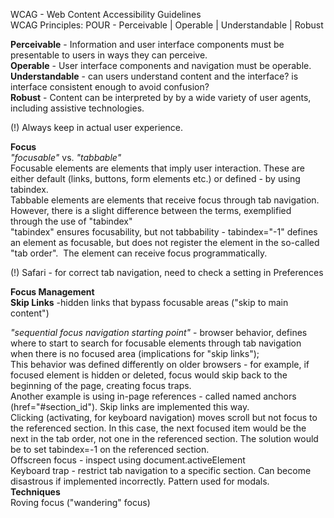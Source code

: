 WCAG - Web Content Accessibility Guidelines  
WCAG Principles: POUR - Perceivable | Operable | Understandable | Robust  

**Perceivable** - Information and user interface components must be presentable to users in ways they can perceive.  
**Operable** - User interface components and navigation must be operable.  
**Understandable** - can users understand content and the interface? is interface consistent enough to avoid confusion?  
**Robust** - Content can be interpreted by by a wide variety of user agents, including assistive technologies.  

(!) Always keep in actual user experience.

**Focus**  
*"focusable"* vs. *"tabbable"*  
Focusable elements are elements that imply user interaction. These are either default (links, buttons, form elements etc.) or defined - by using tabindex.  
Tabbable elements are elements that receive focus through tab navigation.  
However, there is a slight difference between the terms, exemplified through the use of "tabindex"  
"tabindex" ensures focusability, but not tabbability - tabindex="-1" defines an element as focusable, but does not register the element in the so-called "tab order".  The element can receive focus programmatically.  
  
(!) Safari - for correct tab navigation, need to check a setting in Preferences  
  
**Focus Management**  
**Skip Links** -hidden links that bypass focusable areas ("skip to main content")  

*"sequential focus navigation starting point"* - browser behavior, defines where to start to search for focusable elements through tab navigation when there is no focused area (implications for "skip links");  
This behavior was defined differently on older browsers - for example, if focused element is hidden or deleted, focus would skip back to the beginning of the page, creating focus traps.  
Another example is using in-page references - called named anchors (href="#section_id"). Skip links are implemented this way.   
Clicking (activating, for keyboard navigation) moves scroll but not focus to the referenced section. In this case, the next focused item would be the next in the tab order, not one in the referenced section. The solution would be to set tabindex=-1 on the referenced section.  
Offscreen focus - inspect using document.activeElement  
Keyboard trap - restrict tab navigation to a specific section. Can become disastrous if implemented incorrectly. Pattern used for modals.  
**Techniques**    
Roving focus ("wandering" focus)  
